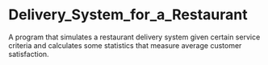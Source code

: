 # Delivery_System_for_a_Restaurant

A program that simulates a restaurant delivery system given certain service criteria and calculates some statistics that measure average customer satisfaction.
